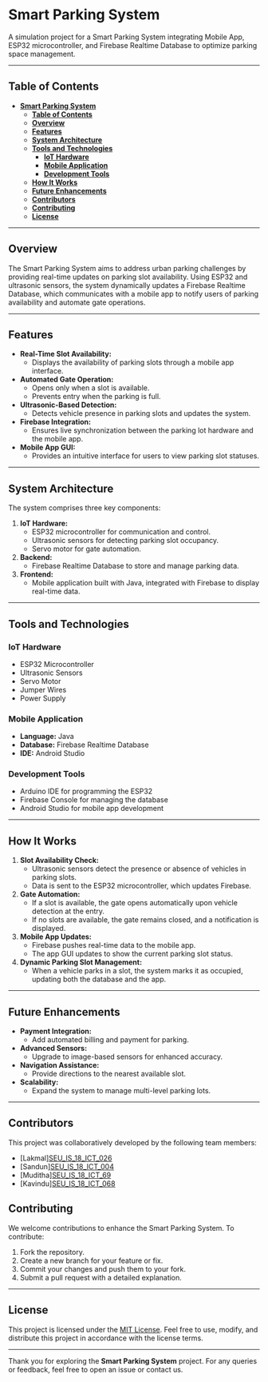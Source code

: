 # **Smart Parking System**
A simulation project for a Smart Parking System integrating Mobile App, ESP32 microcontroller, and Firebase Realtime Database to optimize parking space management.

---

## **Table of Contents**
- [**Smart Parking System**](#smart-parking-system)
  - [**Table of Contents**](#table-of-contents)
  - [**Overview**](#overview)
  - [**Features**](#features)
  - [**System Architecture**](#system-architecture)
  - [**Tools and Technologies**](#tools-and-technologies)
    - [**IoT Hardware**](#iot-hardware)
    - [**Mobile Application**](#mobile-application)
    - [**Development Tools**](#development-tools)
  - [**How It Works**](#how-it-works)
  - [**Future Enhancements**](#future-enhancements)
  - [**Contributors**](#contributors)
  - [**Contributing**](#contributing)
  - [**License**](#license)

---

## **Overview**
The Smart Parking System aims to address urban parking challenges by providing real-time updates on parking slot availability. Using ESP32 and ultrasonic sensors, the system dynamically updates a Firebase Realtime Database, which communicates with a mobile app to notify users of parking availability and automate gate operations.

---

## **Features**
- **Real-Time Slot Availability:**
  - Displays the availability of parking slots through a mobile app interface.
- **Automated Gate Operation:**
  - Opens only when a slot is available.
  - Prevents entry when the parking is full.
- **Ultrasonic-Based Detection:**
  - Detects vehicle presence in parking slots and updates the system.
- **Firebase Integration:**
  - Ensures live synchronization between the parking lot hardware and the mobile app.
- **Mobile App GUI:**
  - Provides an intuitive interface for users to view parking slot statuses.

---

## **System Architecture**
The system comprises three key components:
1. **IoT Hardware:**
   - ESP32 microcontroller for communication and control.
   - Ultrasonic sensors for detecting parking slot occupancy.
   - Servo motor for gate automation.
2. **Backend:**
   - Firebase Realtime Database to store and manage parking data.
3. **Frontend:**
   - Mobile application built with Java, integrated with Firebase to display real-time data.

---

## **Tools and Technologies**
### **IoT Hardware**
- ESP32 Microcontroller
- Ultrasonic Sensors
- Servo Motor
- Jumper Wires
- Power Supply

### **Mobile Application**
- **Language:** Java
- **Database:** Firebase Realtime Database
- **IDE:** Android Studio

### **Development Tools**
- Arduino IDE for programming the ESP32
- Firebase Console for managing the database
- Android Studio for mobile app development

---

## **How It Works**
1. **Slot Availability Check:**
   - Ultrasonic sensors detect the presence or absence of vehicles in parking slots.
   - Data is sent to the ESP32 microcontroller, which updates Firebase.
2. **Gate Automation:**
   - If a slot is available, the gate opens automatically upon vehicle detection at the entry.
   - If no slots are available, the gate remains closed, and a notification is displayed.
3. **Mobile App Updates:**
   - Firebase pushes real-time data to the mobile app.
   - The app GUI updates to show the current parking slot status.
4. **Dynamic Parking Slot Management:**
   - When a vehicle parks in a slot, the system marks it as occupied, updating both the database and the app.

---

## **Future Enhancements**
- **Payment Integration:**
  - Add automated billing and payment for parking.
- **Advanced Sensors:**
  - Upgrade to image-based sensors for enhanced accuracy.
- **Navigation Assistance:**
  - Provide directions to the nearest available slot.
- **Scalability:**
  - Expand the system to manage multi-level parking lots.

---
## **Contributors**
This project was collaboratively developed by the following team members:

- [Lakmal][SEU_IS_18_ICT_026](https://www.linkedin.com/in/lakmal133571bb/)
- [Sandun][SEU_IS_18_ICT_004](https://www.linkedin.com/in/sandun-dilshan-783b1b201?utm_source=share&utm_campaign=share_via&utm_content=profile&utm_medium=android_app)
- [Muditha][SEU_IS_18_ICT_69](https://www.linkedin.com/in/muditha-sasanka-kodikara-b5473a322/)
- [Kavindu][SEU_IS_18_ICT_068](https://www.linkedin.com/in/kavindu-rajapaksha-2b474b1b8/)


## **Contributing**
We welcome contributions to enhance the Smart Parking System. To contribute:
1. Fork the repository.
2. Create a new branch for your feature or fix.
3. Commit your changes and push them to your fork.
4. Submit a pull request with a detailed explanation.

---

## **License**
This project is licensed under the [MIT License](LICENSE). Feel free to use, modify, and distribute this project in accordance with the license terms.

---

Thank you for exploring the **Smart Parking System** project. For any queries or feedback, feel free to open an issue or contact us.
